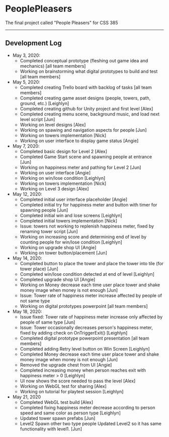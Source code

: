 # PeoplePleasers
The final project called "People Pleasers" for CSS 385

----------------------------
Development Log
----------------------------
- May 3, 2020:
  - Completed conceptual prototype (fleshing out game idea and mechanics) [all team members]
  - Working on brainstorming what digital prototypes to build and test [all team members]
- May 5, 2020:
  - Completed creating Trello board with backlog of tasks [all team members]
  - Completed creating game asset designs (people, towers, path, ground, etc.) [Leighlyn]
  - Completed creating github for Unity project and first level [Alex]
  - Completed creating menu scene, background music, and load next level script [Jun]
  - Working on level designs [Alex]
  - Working on spawing and navigation aspects for people [Jun]
  - Working on towers implementation [Nick]
  - Working on user interface to display game status [Angie]
- May 7, 2020:
  - Completed basic design for Level 2 [Alex]
  - Completed Game Start scene and spawning people at entrance [Jun]
  - Working on happiness meter and pathing for Level 2 [Jun]
  - Working on user interface [Angie]
  - Working on win/lose condition [Leighlyn]
  - Working on towers implementation [Nick]
  - Working on Level 3 design [Alex]
- May 12, 2020:
  - Completed initial user interface placeholder [Angie]
  - Completed initial try for happiness meter and button with timer for spawning people [Jun]
  - Completed initial win and lose screens [Leighlyn]
  - Completed initial towers implementation [Nick]
  - Issue: towers not working to replenish happiness meter, fixed by renaming tower script [Jun]
  - Working on increasing score and determining end of level by counting people for win/lose condition [Leighlyn]
  - Working on upgrade shop UI [Angie]
  - Working on tower button/placement [Jun]
- May 14, 2020:
  - Completed button to place the tower and place the tower into tile (for tower place) [Jun]
  - Completed win/lose condition detected at end of level [Leighlyn]
  - Completed upgrade shop UI [Angie]
  - Working on Money decrease each time user place tower and shake money image when money is not enough [Jun]
  - Issue: Tower rate of happiness meter increase affected by people of not same type
  - Working on digital prototypes powerpoint [all team members]
- May 18, 2020:
  - Issue fixed: Tower rate of happiness meter increase only affected by people of same type [Jun]
  - Issue: Tower occasionally decreases person's happiness meter, fixed by adding check on OnTriggerExit() [Leighlyn]
  - Completed digital prototype powerpoint presentation [all team members]
  - Completed adding Retry level button on Win Screen [Leighlyn]
  - Completed Money decrease each time user place tower and shake money image when money is not enough [Jun]
  - Removed the upgrade chest from UI [Angie]
  - Completed increasing money when person reaches exit with happiness meter > 0 [Leighlyn]
  - UI now shows the score needed to pass the level [Alex]
  - Working on WebGL test for sharing [Alex]
  - Working on tutorial for playtest session [Leighlyn]
- May 21, 2020
  - Completed WebGL test build [Alex]
  - Completed fixing happiness meter decrease according to person speed and same color as person type [Leighlyn]
  - Updated tower spawn prefabs [Jun]
  - Level2 Spawn other two type people Updated Level2 so it has same functionality with level1. [Jun]

